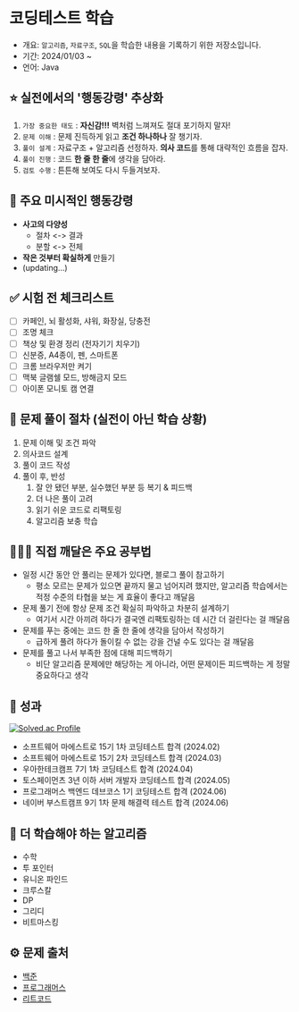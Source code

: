 # 코딩테스트 학습

- 개요: `알고리즘`, `자료구조`, `SQL`을 학습한 내용을 기록하기 위한 저장소입니다.
- 기간: 2024/01/03 ~
- 언어: Java

## ⭐️ 실전에서의 '행동강령' 추상화

1. `가장 중요한 태도` : **자신감!!!** 벽처럼 느껴져도 절대 포기하지 말자!
2. `문제 이해` : 문제 진득하게 읽고 **조건 하나하나** 잘 챙기자.
3. `풀이 설계` : 자료구조 + 알고리즘 선정하자. **의사 코드**를 통해 대략적인 흐름을 잡자.
4. `풀이 진행` : 코드 **한 줄 한 줄**에 생각을 담아라.
5. `검토 수행` : 튼튼해 보여도 다시 두들겨보자.

## 💫 주요 미시적인 행동강령
- **사고의 다양성**
  - 절차 <-> 결과
  - 분할 <-> 전체
- **작은 것부터 확실하게** 만들기
- (updating...)

## ✅ 시험 전 체크리스트

- [ ] 카페인, 뇌 활성화, 샤워, 화장실, 당충전
- [ ] 조명 체크
- [ ] 책상 및 환경 정리 (전자기기 치우기)
- [ ] 신분증, A4종이, 펜, 스마트폰
- [ ] 크롬 브라우저만 켜기
- [ ] 맥북 글램쉘 모드, 방해금지 모드
- [ ] 아이폰 모니토 캠 연결

## 🔑 문제 풀이 절차 (실전이 아닌 학습 상황)

1. 문제 이해 및 조건 파악
2. 의사코드 설계 
3. 풀이 코드 작성
4. 풀이 후, 반성
   1. 잘 안 됐던 부분, 실수했던 부분 등 복기 & 피드백
   2. 더 나은 풀이 고려
   3. 읽기 쉬운 코드로 리팩토링
   4. 알고리즘 보충 학습

## 👨🏻‍💻 직접 깨달은 주요 공부법

- 일정 시간 동안 안 풀리는 문제가 있다면, 블로그 풀이 참고하기
   - 평소 모르는 문제가 있으면 끝까지 물고 넘어지려 했지만, 알고리즘 학습에서는 적정 수준의 타협을 보는 게 효율이 좋다고 깨달음
- 문제 풀기 전에 항상 문제 조건 확실히 파악하고 차분히 설계하기
  - 여기서 시간 아끼려 하다가 결국엔 리팩토링하는 데 시간 더 걸린다는 걸 깨달음
- 문제를 푸는 중에는 코드 한 줄 한 줄에 생각을 담아서 작성하기
  - 급하게 풀려 하다가 돌이킬 수 없는 강을 건널 수도 있다는 걸 깨달음
- 문제를 풀고 나서 부족한 점에 대해 피드백하기
  - 비단 알고리즘 문제에만 해당하는 게 아니라, 어떤 문제이든 피드백하는 게 정말 중요하다고 생각

## 🥳 성과

[![Solved.ac Profile](http://mazassumnida.wtf/api/v2/generate_badge?boj=hani103201)](https://solved.ac/hani103201/)

- 소프트웨어 마에스트로 15기 1차 코딩테스트 합격 (2024.02)
- 소프트웨어 마에스트로 15기 2차 코딩테스트 합격 (2024.03)
- 우아한테크캠프 7기 1차 코딩테스트 합격 (2024.04)
- 토스페이먼츠 3년 이하 서버 개발자 코딩테스트 합격 (2024.05)
- 프로그래머스 백엔드 데브코스 1기 코딩테스트 합격 (2024.06)
- 네이버 부스트캠프 9기 1차 문제 해결력 테스트 합격 (2024.06)

## 🧐 더 학습해야 하는 알고리즘

- 수학
- 투 포인터
- 유니온 파인드
- 크루스칼
- DP
- 그리디
- 비트마스킹

## ⚙️ 문제 출처

- [백준](https://www.acmicpc.net/)
- [프로그래머스](https://programmers.co.kr/)
- [리트코드](https://leetcode.com/)
